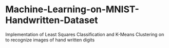 # Machine-Learning-on-MNIST-Handwritten-Dataset
Implementation of Least Squares Classification and K-Means Clustering on to recognize images of hand written digits
